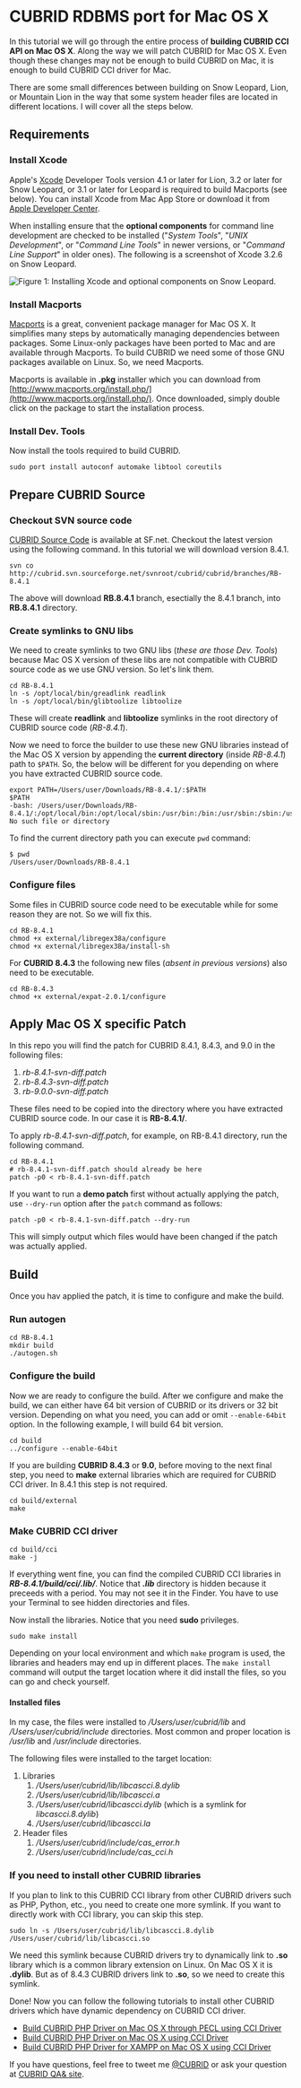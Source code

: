 # CUBRID RDBMS port for Mac OS X

In this tutorial we will go through the entire process of **building CUBRID CCI API on Mac OS X**. Along the way we will patch CUBRID for Mac OS X. Even though these changes may not be enough to build CUBRID on Mac, it is enough to build CUBRID CCI driver for Mac.

There are some small differences between building on Snow Leopard, Lion, or Mountain Lion in the way that some system header files are located in different locations. I will cover all the steps below.

## Requirements

### Install Xcode

Apple's [Xcode](https://developer.apple.com/technologies/tools/) Developer Tools version 4.1 or later for Lion, 3.2 or later for Snow Leopard, or 3.1 or later for Leopard is required to build Macports (see below). You can install Xcode from Mac App Store or download it from [Apple Developer Center](https://developer.apple.com/xcode/).

When installing ensure that the **optional components** for command line development are checked to be installed ("*System Tools*", "*UNIX Development*", or "*Command Line Tools*" in newer versions, or "*Command Line Support*" in older ones). The following is a screenshot of Xcode 3.2.6 on Snow Leopard.

![Figure 1: Installing Xcode and optional components on Snow Leopard.](http://www.cubrid.org/files/attach/images/194379/022/389/xcode_optional_components.png)

### Install Macports

[Macports](http://www.macports.org/) is a great, convenient package manager for Mac OS X. It simplifies many steps by automatically managing dependencies between packages. Some Linux-only packages have been ported to Mac and are available through Macports. To build CUBRID we need some of those GNU packages available on Linux. So, we need Macports.

Macports is available in **.pkg** installer which you can download from [http://www.macports.org/install.php/](http://www.macports.org/install.php/). Once downloaded, simply double click on the package to start the installation process.

### Install Dev. Tools

Now install the tools required to build CUBRID.

    sudo port install autoconf automake libtool coreutils

## Prepare CUBRID Source

### Checkout SVN source code

[CUBRID Source Code](http://www.cubrid.org/wiki_tutorials/entry/cubrid-source-code) is available at SF.net. Checkout the latest version using the following command. In this tutorial we will download version 8.4.1.

    svn co http://cubrid.svn.sourceforge.net/svnroot/cubrid/cubrid/branches/RB-8.4.1

The above will download **RB.8.4.1**  branch, esectially the 8.4.1 branch, into **RB.8.4.1** directory.

### Create symlinks to GNU libs

We need to create symlinks to two GNU libs (*these are those Dev. Tools*) because Mac OS X version of these libs are not compatible with CUBRID source code as we use GNU version. So let's link them.

    cd RB-8.4.1
    ln -s /opt/local/bin/greadlink readlink
    ln -s /opt/local/bin/glibtoolize libtoolize

These will create **readlink** and **libtoolize** symlinks in the root directory of CUBRID source code (*RB-8.4.1*).

Now we need to force the builder to use these new GNU libraries instead of the Mac OS X version by appending the **current directory** (inside *RB-8.4.1*) path to `$PATH`. So, the below will be different for you depending on where you have extracted CUBRID source code.

    export PATH=/Users/user/Downloads/RB-8.4.1/:$PATH
    $PATH
    -bash: /Users/user/Downloads/RB-8.4.1/:/opt/local/bin:/opt/local/sbin:/usr/bin:/bin:/usr/sbin:/sbin:/usr/local/bin:/usr/local/git/bin:/usr/X11/bin: No such file or directory

To find the current directory path you can execute `pwd` command:

    $ pwd
    /Users/user/Downloads/RB-8.4.1

### Configure files

Some files in CUBRID source code need to be executable while for some reason they are not. So we will fix this.

    cd RB-8.4.1
    chmod +x external/libregex38a/configure
    chmod +x external/libregex38a/install-sh

For **CUBRID 8.4.3** the following new files (*absent in previous versions*) also need to be executable.

    cd RB-8.4.3
    chmod +x external/expat-2.0.1/configure

## Apply Mac OS X specific Patch

In this repo you will find the patch for CUBRID 8.4.1, 8.4.3, and 9.0 in the following files:

1. *rb-8.4.1-svn-diff.patch*
2. *rb-8.4.3-svn-diff.patch*
3. *rb-9.0.0-svn-diff.patch*

These files need to be copied into the directory where you have extracted CUBRID source code. In our case it is **RB-8.4.1/**.

To apply *rb-8.4.1-svn-diff.patch*, for example, on RB-8.4.1 directory, run the following command.

    cd RB-8.4.1
    # rb-8.4.1-svn-diff.patch should already be here
    patch -p0 < rb-8.4.1-svn-diff.patch

If you want to run a **demo patch** first without actually applying the patch, use `--dry-run` option after the `patch` command as follows:

    patch -p0 < rb-8.4.1-svn-diff.patch --dry-run

This will simply output which files would have been changed if the patch was actually applied.

## Build

Once you hav applied the patch, it is time to configure and make the build.

### Run autogen

    cd RB-8.4.1
    mkdir build
    ./autogen.sh

### Configure the build

Now we are ready to configure the build. After we configure and make the build, we can either have 64 bit version of CUBRID or its drivers or 32 bit version. Depending on what you need, you can add or omit `--enable-64bit` option. In the following example, I will build 64 bit version.

    cd build
    ../configure --enable-64bit

If you are building **CUBRID 8.4.3** or **9.0**, before moving to the next final step, you need to **make** external libraries which are required for CUBRID CCI driver. In 8.4.1 this step is not required.

    cd build/external
    make

### Make CUBRID CCI driver

    cd build/cci
    make -j

If everything went fine, you can find the compiled CUBRID CCI libraries in ***RB-8.4.1/build/cci/.lib/***. Notice that ***.lib*** directory is hidden because it preceeds with a period. You may not see it in the Finder. You have to use your Terminal to see hidden directories and files.

Now install the libraries. Notice that you need **sudo** privileges.

    sudo make install

Depending on your local environment and which `make` program is used, the libraries and headers may end up in different places. The `make install` command will output the target location where it did install the files, so you can go and check yourself.

#### Installed files

In my case, the files were installed to */Users/user/cubrid/lib* and */Users/user/cubrid/include* directories. Most common and proper location is */usr/lib* and */usr/include* directories.

The following files were installed to the target location:

1. Libraries
	1. */Users/user/cubrid/lib/libcascci.8.dylib*
	2. */Users/user/cubrid/lib/libcascci.a*
	3. */Users/user/cubrid/libcascci.dylib* (which is a symlink for *libcascci.8.dylib*)
	4. */Users/user/cubrid/libcascci.la*
2. Header files
	1. */Users/user/cubrid/include/cas_error.h*
	2. */Users/user/cubrid/include/cas_cci.h*

### If you need to install other CUBRID libraries

If you plan to link to this CUBRID CCI library from other CUBRID drivers such as PHP, Python, etc., you need to create one more symlink. If you want to directly work with CCI library, you can skip this step.

    sudo ln -s /Users/user/cubrid/lib/libcascci.8.dylib /Users/user/cubrid/lib/libcascci.so

We need this symlink because CUBRID drivers try to dynamically link to **.so** library which is a common library extension on Linux. On Mac OS X it is **.dylib**. But as of 8.4.3 CUBRID drivers link to **.so**, so we need to create this symlink.

Done! Now you can follow the following tutorials to install other CUBRID drivers which have dynamic dependency on CUBRID CCI driver.

- [Build CUBRID PHP Driver on Mac OS X through PECL using CCI Driver](http://www.cubrid.org/wiki_apis/entry/build-cubrid-php-driver-on-mac-os-x-through-pecl-using-cci-driver)
- [Build CUBRID PHP Driver on Mac OS X using CCI Driver](http://www.cubrid.org/wiki_apis/entry/build-cubrid-php-driver-on-mac-os-x-using-cci-driver)
- [Build CUBRID PHP Driver for XAMPP on Mac OS X using CCI Driver](http://www.cubrid.org/wiki_apis/entry/build-cubrid-php-driver-for-xampp-on-mac-os-x-using-cci-driver)

If you have questions, feel free to tweet me [@CUBRID](http://twitter.com/cubrid) or ask your question at [CUBRID QA& site](http://www.cubrid.org/questions).